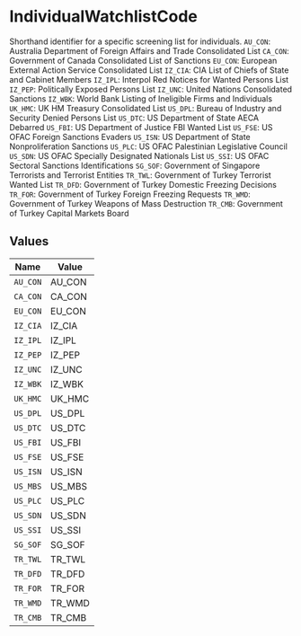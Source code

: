 # IndividualWatchlistCode

Shorthand identifier for a specific screening list for individuals.
 `AU_CON`: Australia Department of Foreign Affairs and Trade Consolidated List
 `CA_CON`: Government of Canada Consolidated List of Sanctions
 `EU_CON`: European External Action Service Consolidated List
 `IZ_CIA`: CIA List of Chiefs of State and Cabinet Members
 `IZ_IPL`: Interpol Red Notices for Wanted Persons List
 `IZ_PEP`: Politically Exposed Persons List
 `IZ_UNC`: United Nations Consolidated Sanctions
 `IZ_WBK`: World Bank Listing of Ineligible Firms and Individuals
 `UK_HMC`: UK HM Treasury Consolidated List
 `US_DPL`: Bureau of Industry and Security Denied Persons List
 `US_DTC`: US Department of State AECA Debarred
 `US_FBI`: US Department of Justice FBI Wanted List
 `US_FSE`: US OFAC Foreign Sanctions Evaders
 `US_ISN`: US Department of State Nonproliferation Sanctions
 `US_PLC`: US OFAC Palestinian Legislative Council
 `US_SDN`: US OFAC Specially Designated Nationals List
 `US_SSI`: US OFAC Sectoral Sanctions Identifications
 `SG_SOF`: Government of Singapore Terrorists and Terrorist Entities
 `TR_TWL`: Government of Turkey Terrorist Wanted List
 `TR_DFD`: Government of Turkey Domestic Freezing Decisions
 `TR_FOR`: Government of Turkey Foreign Freezing Requests 
 `TR_WMD`: Government of Turkey Weapons of Mass Destruction
 `TR_CMB`: Government of Turkey Capital Markets Board


## Values

| Name     | Value    |
| -------- | -------- |
| `AU_CON` | AU_CON   |
| `CA_CON` | CA_CON   |
| `EU_CON` | EU_CON   |
| `IZ_CIA` | IZ_CIA   |
| `IZ_IPL` | IZ_IPL   |
| `IZ_PEP` | IZ_PEP   |
| `IZ_UNC` | IZ_UNC   |
| `IZ_WBK` | IZ_WBK   |
| `UK_HMC` | UK_HMC   |
| `US_DPL` | US_DPL   |
| `US_DTC` | US_DTC   |
| `US_FBI` | US_FBI   |
| `US_FSE` | US_FSE   |
| `US_ISN` | US_ISN   |
| `US_MBS` | US_MBS   |
| `US_PLC` | US_PLC   |
| `US_SDN` | US_SDN   |
| `US_SSI` | US_SSI   |
| `SG_SOF` | SG_SOF   |
| `TR_TWL` | TR_TWL   |
| `TR_DFD` | TR_DFD   |
| `TR_FOR` | TR_FOR   |
| `TR_WMD` | TR_WMD   |
| `TR_CMB` | TR_CMB   |